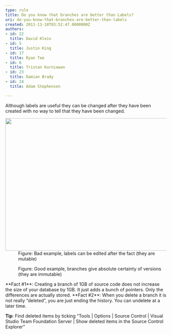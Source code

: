 ```yaml
---
type: rule
title: Do you know that branches are better than Labels?
uri: do-you-know-that-branches-are-better-than-labels
created: 2011-11-18T03:52:47.0000000Z
authors:
- id: 22
  title: David Klein
- id: 5
  title: Justin King
- id: 17
  title: Ryan Tee
- id: 6
  title: Tristan Kurniawan
- id: 23
  title: Damian Brady
- id: 24
  title: Adam Stephensen

---
```


 
Although labels are useful they can be changed after they have been created with no way to tell that they have been changed.
 <dl><dt><img border="0" src="/TFS/RulesToBetterVersionControlwithTFS(AKASourceControl)/PublishingImages/tfslabel.jpg" width="610" height="413" alt=""></dt>
<dd>Figure&#58; Bad example, labels can be edited after the fact (they are mutable)</dd></dl><dl><dt><img border="0" src="/Management/RulesToBetterBranchingAndBuilds/PublishingImages/tfslabe2.jpg" alt=""></dt>
<dd>Figure&#58; Good example, branches give absolute certainty of versions (they are immutable)</dd></dl>
**Fact #1**: Creating a branch of 1GB of source code does not increase the size of your database by 1GB. It just adds a bunch of pointers. Only the differences are actually stored. 
**Fact #2**: When you delete a branch it is not really “deleted”, you are just ending the history. You can undelete at a later time.

**Tip**: Find deleted items by ticking “Tools | Options | Source Control | Visual Studio Team Foundation Server | Show deleted items in the Source Control Explorer”

